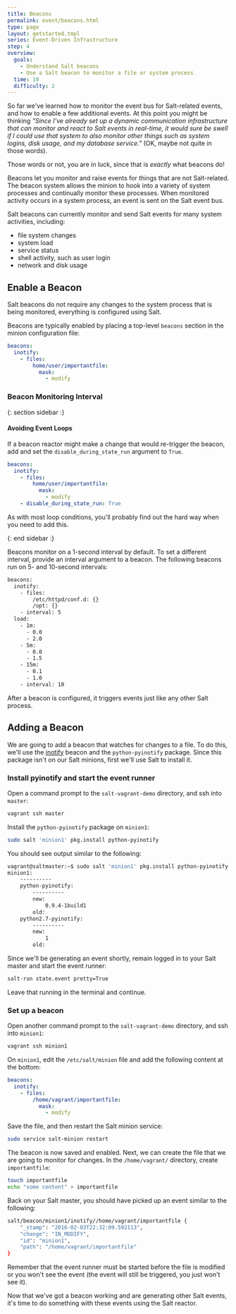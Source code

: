 ```yaml
---
title: Beacons
permalink: event/beacons.html
type: page
layout: getstarted.tmpl
series: Event-Driven Infrastructure
step: 4
overview:
  goals:
    - Understand Salt beacons
    - Use a Salt beacon to monitor a file or system process
  time: 10
  difficulty: 2
---
```


So far we've learned how to monitor the event bus for Salt-related events, and
how to enable a few additional events. At this point you might be thinking
*"Since I've already set up a dynamic communication infrastructure that can
monitor and react to Salt events in real-time, it would sure be swell if
I could use that system to also monitor other things such as system logins,
disk usage, and my database service."* (OK, maybe not quite in those words).

Those words or not, you are in luck, since that is *exactly* what beacons do!

Beacons let you monitor and raise events for things that are not Salt-related.
The beacon system allows the minion to hook into a variety of system processes
and continually monitor these processes. When monitored activity occurs in
a system process, an event is sent on the Salt event bus. 

Salt beacons can currently monitor and send Salt events for many system
activities, including:

- file system changes
- system load
- service status
- shell activity, such as user login
- network and disk usage

## Enable a Beacon

Salt beacons do not require any changes to the system process that is being
monitored, everything is configured using Salt.

Beacons are typically enabled by placing a top-level `beacons` section in the
minion configuration file:

``` yaml
beacons:
  inotify:
    - files:
        home/user/importantfile:
          mask:
            - modify
```

### Beacon Monitoring Interval

{: section sidebar :}

#### Avoiding Event Loops

If a beacon reactor might make a change that would
re-trigger the beacon, add and set the `disable_during_state_run` argument to
`True`.

``` yaml
beacons:
  inotify:
    - files:
        home/user/importantfile:
          mask:
            - modify
    - disable_during_state_run: True
```

As with most loop conditions, you'll probably find out the hard way when you need to add this.

{: end sidebar :}

Beacons monitor on a 1-second interval by default. To set a different interval,
provide an interval argument to a beacon. The following beacons run on 5- and
10-second intervals:

``` bash
beacons:
  inotify:
    - files:
        /etc/httpd/conf.d: {}
        /opt: {}
    - interval: 5
  load:
    - 1m:
      - 0.0
      - 2.0
    - 5m:
      - 0.0
      - 1.5
    - 15m:
      - 0.1
      - 1.0
    - interval: 10
```

After a beacon is configured, it triggers events just like any other Salt process.

## Adding a Beacon

We are going to add a beacon that watches for changes to a file. To do this,
we'll use the
[inotify](https://docs.saltstack.com/en/latest/ref/beacons/all/salt.beacons.inotify.html)
beacon and the `python-pyinotify` package. Since this package isn't on our Salt
minions, first we'll use Salt to install it.

### Install pyinotify and start the event runner

Open a command prompt to the `salt-vagrant-demo` directory, and ssh into `master`:

``` bash
vagrant ssh master
```

Install the `python-pyinotify` package on `minion1`:

``` bash
sudo salt 'minion1' pkg.install python-pyinotify
```

You should see output similar to the following:

``` bash
vagrant@saltmaster:~$ sudo salt 'minion1' pkg.install python-pyinotify
minion1:
    ----------
    python-pyinotify:
        ----------
        new:
            0.9.4-1build1
        old:
    python2.7-pyinotify:
        ----------
        new:
            1
        old:
```

Since we'll be generating an event shortly, remain logged in to your Salt master and start the event runner:

``` bash
salt-run state.event pretty=True
```

Leave that running in the terminal and continue.

### Set up a beacon

Open another command prompt to the `salt-vagrant-demo` directory, and ssh into `minion1`:

``` bash
vagrant ssh minion1
```

On `minion1`, edit the `/etc/salt/minion` file and add the following content at the bottom:

``` yaml
beacons:
  inotify:
    - files:
        /home/vagrant/importantfile:
          mask:
            - modify
```
Save the file, and then restart the Salt minion service:

``` bash
sudo service salt-minion restart
```
The beacon is now saved and enabled. Next, we can create the file that we are
going to monitor for changes. In the `/home/vagrant/` directory, create
`importantfile`:

``` bash
touch importantfile
echo "some content" > importantfile
``` 

Back on your Salt master, you should have picked up an event similar to the following:

``` bash
salt/beacon/minion1/inotify//home/vagrant/importantfile	{
    "_stamp": "2016-02-03T22:32:09.592113",
    "change": "IN_MODIFY",
    "id": "minion1",
    "path": "/home/vagrant/importantfile"
}
```

Remember that the event runner must be started before the file is modified or
you won't see the event (the event will still be triggered, you just won't see
it).

Now that we've got a beacon working and are generating other Salt events, it's
time to do something with these events using the Salt reactor.

